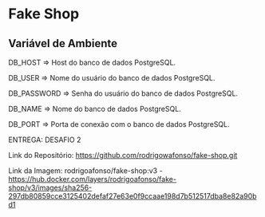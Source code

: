 # Fake Shop


## Variável de Ambiente
DB_HOST	=> Host do banco de dados PostgreSQL.

DB_USER => Nome do usuário do banco de dados PostgreSQL.

DB_PASSWORD	=> Senha do usuário do banco de dados PostgreSQL.

DB_NAME	=>	Nome do banco de dados PostgreSQL.

DB_PORT	=>	Porta de conexão com o banco de dados PostgreSQL.


ENTREGA: DESAFIO 2

Link do Repositório: https://github.com/rodrigowafonso/fake-shop.git

Link da Imagem: rodrigoafonso/fake-shop:v3 - https://hub.docker.com/layers/rodrigoafonso/fake-shop/v3/images/sha256-297db80859cce3125402defaf27e63e0f9ccaae198d7b512517dba8e82a90bd1